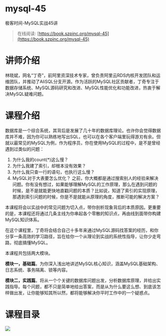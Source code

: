 # mysql-45
极客时间-MySQL实战45讲

> 在线阅读: [https://book.szpinc.org/mysql-45](https://book.szpinc.org/mysql-45)

# 讲师介绍
林晓斌，网名“丁奇”，前阿里资深技术专家，曾负责阿里云RDS内核开发团队和运维团队，并推动了AliSQL分支开源。作为活跃的MySQL社区贡献者，丁奇专注于数据存储系统、MySQL源码研究和改进、MySQL性能优化和功能改进，热衷于解决MySQL疑难问题。

# 课程介绍

数据库是一个综合系统，其背后是发展了几十年的数据库理论。也许你会觉得数据库并不难，因为你可以熟练地写出SQL，也可以在各个客户端里玩得游刃有余。但就以最常见的MySQL为例，作为程序员，你在使用MySQL的过程中，是不是曾经遇到过类似的问题：

1. 为什么我的count(*)这么慢？
2. 为什么我建了索引，却根本没有效果？
3. 为什么我只查一行的语句，也执行这么慢？
4. MySQL对于大表要怎么优化？
之前，你大概都是通过搜索别人的经验来解决问题。你有没有想过，如果能够理解MySQL的工作原理，那么在遇到问题的时候，是不是就能更快地直戳问题的本质？比如说，知道了索引的实现原理，那遇到索引问题的时候，你是不是就能从原理的角度，推断可能的解决方案？

本课程将会以实战中的常见问题为切入点，带你剖析现象背后的本质原因。更重要的是，本课程还将通过几条主线为你串起各个零散的知识点，再由线到面带你构建MySQL知识体系。

在这个课程里，丁奇将会结合自己十多年来通过MySQL源码找答案的经历，和你分享一条高效的学习路径，旨在给你一个从理论到实战的系统性指导，让你少走弯路，彻底搞懂MySQL。

本课程共包括两大模块。

**模块一，基础篇**。为你深入浅出地讲述MySQL核心知识，涵盖MySQL基础架构、日志系统、事务隔离、锁等内容。

**模块二，实践篇**。将从一个个关键的数据库问题出发，分析数据库原理，并给出实践指导。每个问题，都不只是简单地给出答案，而是从为什么要这么想、到底该怎样做出发，让你能够知其所以然，都将能够解决你平时工作中的一个疑惑点。

# 课程目录

![](https://img.szpinc.org/2021/04/12/15/4xZDNU.jpg)
